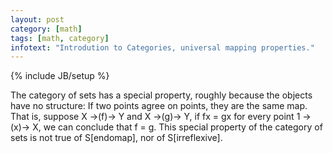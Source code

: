 ```yaml
---
layout: post
category: [math]
tags: [math, category]
infotext: "Introdution to Categories, universal mapping properties."
---
```

{% include JB/setup %}

The category of sets has a special property, roughly because the objects have no structure: If two points 
agree on points, they are the same map. That is, suppose X ->(f)-> Y and X ->(g)-> Y, if fx = gx for every 
point 1 ->(x)-> X, we can conclude that f = g. This special property of the category of sets is not true of 
S[endomap], nor of S[irreflexive].

